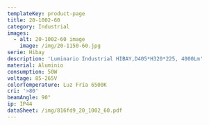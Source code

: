 ```yaml
---
templateKey: product-page
title: 20-1002-60
category: Industrial
images:
  - alt: 20-1002-60 image
    image: /img/20-1150-60.jpg
serie: Hibay
description: 'Luminario Industrial HIBAY,D405*H320*225, 4000Lm'
material: Aluminio
consumption: 50W
voltage: 85-265V
colorTemperature: Luz Fría 6500K
cri: '>80'
beamAngle: 90°
ip: IP44
dataSheet: /img/816fd9_20_1002_60.pdf
---
```


